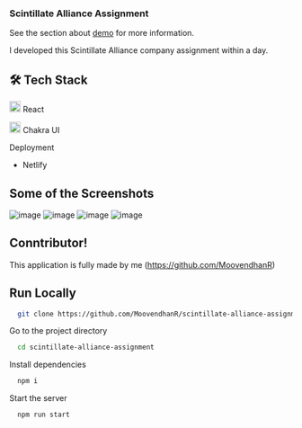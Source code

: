 ### Scintillate Alliance Assignment

See the section about [demo](https://lovely-banoffee-85e375.netlify.app/) for more information.



I developed this Scintillate Alliance company assignment within a day.


## 🛠 Tech Stack <br/>

<img src="https://cdn-icons-png.flaticon.com/512/1126/1126012.png" width=20/> React

<img src="https://imgs.search.brave.com/TdMohCF5jDPE3Qgo94uj5PLnYQRKcFaGq4uklYKnKRI/rs:fit:200:225:1/g:ce/aHR0cHM6Ly90c2Uz/Lm1tLmJpbmcubmV0/L3RoP2lkPU9JUC5s/UmIwN04zNGhjc05L/dWZ4VldrRm9BQUFB/QSZwaWQ9QXBp" width=20/> Chakra UI



Deployment

 - Netlify<br/>


## Some of the Screenshots
![image](https://github.com/MoovendhanR/scintillate-alliance-assignment/assets/87975437/ca7a9508-b231-4e65-a2e6-a7c7236123ef)
![image](https://github.com/MoovendhanR/scintillate-alliance-assignment/assets/87975437/87f4dd99-1971-4b06-966c-94924d9d69ac)
![image](https://github.com/MoovendhanR/scintillate-alliance-assignment/assets/87975437/b702ba5b-8bfd-4ca7-a81d-e4732f37046d)
![image](https://github.com/MoovendhanR/scintillate-alliance-assignment/assets/87975437/ba925d95-4f7d-48fa-ae11-dab4be789b11)


## Conntributor!

This application is fully made by me 
(https://github.com/MoovendhanR)

## Run Locally

```bash
  git clone https://github.com/MoovendhanR/scintillate-alliance-assignment
```

Go to the project directory

```bash
  cd scintillate-alliance-assignment
```

Install dependencies

```bash
  npm i
```

Start the server

```bash
  npm run start
```







